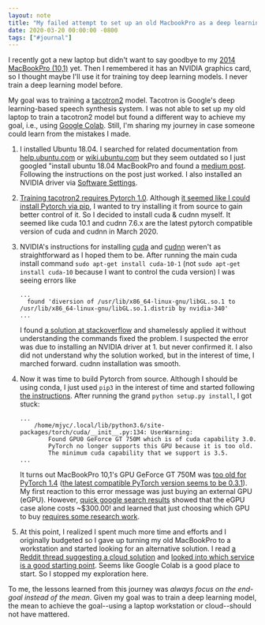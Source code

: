 ```yaml
---
layout: note
title: "My failed attempt to set up an old MacbookPro as a deep learning workstation"
date: 2020-03-20 00:00:00 -0800
tags: ["#journal"]
---
```


I recently got a new laptop but didn't want to say goodbye to my [2014 MacBookPro (10,1)](https://everymac.com/systems/apple/macbook_pro/specs/macbook-pro-core-i7-2.6-15-dual-graphics-late-2013-retina-display-specs.html) yet. Then I remembered it has an NVIDIA graphics card, so I thought maybe I'll use it for training toy deep learning models. I never train a deep learning model before.

My goal was to training a [tacotron2](https://github.com/NVIDIA/tacotron2) model. Tacotron is Google's deep learning-based speech synthesis system. I was not able to set up my old laptop to train a tacotron2 model but found a different way to achieve my goal, i.e., using [Google Colab](https://colab.research.google.com/). Still, I'm sharing my journey in case someone could learn from the mistakes I made.

1. I installed Ubuntu 18.04. I searched for related documentation from [help.ubuntu.com](https://help.ubuntu.com/community/MacBookPro) or [wiki.ubuntu.com](https://wiki.ubuntu.com/MactelSupportTeam/CommunityHelpPages) but they seem outdated so I just googled "install ubuntu 18.04 MacBookPro and found a [medium post](https://medium.com/@vincentedwardcastro/installing-ubuntu-18-04-01-lts-on-late-2013-mac-book-pro-61d20e5e6230). Following the instructions on the post just worked. I also installed an NVIDIA driver via [Software Settings](https://itsfoss.com/install-additional-drivers-ubuntu/).

2. [Training tacotron2 requires Pytorch 1.0](https://github.com/NVIDIA/tacotron2#setup). Although [it seemed like I could install Pytorch via pip](https://pytorch.org/get-started/locally/), I wanted to try installing it from source to gain better control of it. So I decided to install cuda & cudnn myself. It seemed like cuda 10.1 and cudnn 7.6.x are the latest pytorch compatible version of cuda and cudnn in March 2020.

3. NVIDIA's instructions for installing [cuda](https://developer.nvidia.com/cuda-10.1-download-archive-base?target_os=Linux&target_arch=x86_64&target_distro=Ubuntu&target_version=1804&target_type=debnetwork) and [cudnn](https://docs.nvidia.com/deeplearning/sdk/cudnn-install/index.html#installlinux-deb) weren't as straightforward as I hoped them to be. After running the main cuda install command `sudo apt-get install cuda-10-1` (not `sudo apt-get install cuda-10` because I want to control the cuda version) I was seeing errors like
    ```
    ...
      found 'diversion of /usr/lib/x86_64-linux-gnu/libGL.so.1 to /usr/lib/x86_64-linux-gnu/libGL.so.1.distrib by nvidia-340'
    ...
    ```
    I found [a solution at stackoverflow](https://askubuntu.com/questions/1035409/installing-nvidia-drivers-on-18-04) and shamelessly applied it without understanding the commands fixed the problem. I suspected the error was due to installing an NVIDIA driver at 1. but never confirmed it. I also did not understand why the solution worked, but in the interest of time, I marched forward. cudnn installation was smooth.

4. Now it was time to build Pytorch from source. Although I should be using conda, I just used `pip3` in the interest of time and started following [the instructions](https://github.com/pytorch/pytorch#from-source). After running the grand `python setup.py install`, I got stuck:
    ```
    ...
        /home/mjyc/.local/lib/python3.6/site-packages/torch/cuda/__init__.py:134: UserWarning:
            Found GPU0 GeForce GT 750M which is of cuda capability 3.0.
            PyTorch no longer supports this GPU because it is too old.
            The minimum cuda capability that we support is 3.5.
    ...
    ```
    It turns out MacBookPro 10,1's GPU GeForce GT 750M was [too old for PyTorch 1.4](https://discuss.pytorch.org/t/pytorch-no-longer-supports-this-gpu-because-it-is-too-old/13803) ([the latest compatible PyTorch version seems to be 0.3.1](https://discuss.pytorch.org/t/pytorch-no-longer-supports-this-gpu-because-it-is-too-old/13803/11)). My first reaction to this error message was just buying an external GPU (eGPU). However, [quick google search results](https://egpu.io/best-egpu-buyers-guide/) showed that the eGPU case alone costs \~$300.00! and learned that just choosing which GPU to buy [requires some research work](https://towardsdatascience.com/maximize-your-gpu-dollars-a9133f4e546a).

5. At this point, I realized I spent much more time and efforts and I originally budgeted so I gave up turning my old MacBookPro to a workstation and started looking for an alternative solution. I read [a Reddit thread suggesting a cloud solution](https://www.reddit.com/r/deeplearning/comments/96pftg/is_nvidia_gtx_1050_good_enough_for_deep_learning/) and [looked into which service is a good starting point](https://towardsdatascience.com/maximize-your-gpu-dollars-a9133f4e546a). Seems like Google Colab is a good place to start. So I stopped my exploration here.

To me, the lessons learned from this journey was _always focus on the end-goal instead of the mean_. Given my goal was to train a deep learning model, the mean to achieve the goal--using a laptop workstation or cloud--should not have mattered.